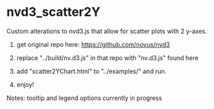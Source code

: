 # nvd3_scatter2Y
Custom alterations to nvd3.js that allow for scatter plots with 2 y-axes.

1) get original repo here: https://github.com/novus/nvd3

2) replace "../build/nv.d3.js" in that repo with "nv.d3.js" found here

3) add "scatter2YChart.html" to "../examples/" and run.

4) enjoy! 

Notes: tooltip and legend options currently in progress

